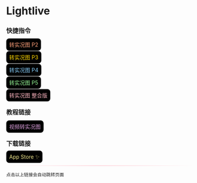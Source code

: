 
# Lightlive

### 快捷指令

[<span style="color:#FFA07A; background-color: #000; padding: 8px; border-radius: 8px;">转实况图 P2</span>](https://www.icloud.com/shortcuts/48444e5a54e34b7ca1091573a8d07749)

[<span style="color:#FFD700; background-color: #000; padding: 8px; border-radius: 8px;">转实况图 P3</span>](https://www.icloud.com/shortcuts/94af7d62dae84145bd63855abfca5c24)

[<span style="height: 30px; color:#87CEFA; background-color: #000; padding: 8px; border-radius: 8px;">转实况图 P4</span>](https://www.icloud.com/shortcuts/3e676aff669845838763362db085a3b6)

[<span style="color:#98FB98; background-color: #000; padding: 8px; border-radius: 8px;">转实况图 P5</span>](https://www.icloud.com/shortcuts/541783f81f854198a8070e4de92afe9f)

[<span style="color:#FFB6C1; background-color: #000; padding: 8px; border-radius: 8px;">转实况图 整合版</span>](https://www.icloud.com/shortcuts/5111cb1cbc054196887ed29d9adbc21e)

### 教程链接

[<span style="color:#DDA0DD; background-color: #000; padding: 8px; border-radius: 8px;">视频转实况图</span>](http://xhslink.com/o/3gyfoWiPEc3)

### 下载链接

[<span style="color:#F0E68C; background-color: #000; padding: 8px; border-radius: 8px;">App Store ✨</span>](https://apps.apple.com/cn/app/lightlive/id6746684792)

<hr style="border: none; height: 1px; background: linear-gradient(90deg, transparent, #FFB6C1, transparent)">

	点击以上链接会自动跳转页面
